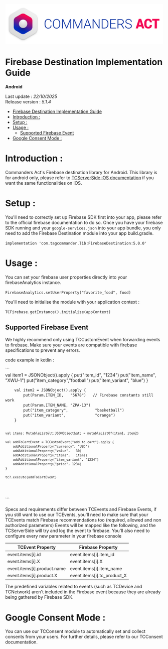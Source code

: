 
<html>
<body>
<p><img alt="alt tag" src="./res/ca_logo.png" /></p>
<h1 id="firebase-destination-implementation-guide">Firebase Destination Implementation Guide</h1>
<p><strong>Android</strong></p>
<p>Last update : <em>22/10/2025</em><br />
Release version : <em>5.1.4</em></p>
<p><div id="end_first_page" /></p>

<div class="toc">
<ul>
<li><a href="#firebase-destination-implementation-guide">Firebase Destination Implementation Guide</a></li>
<li><a href="#introduction">Introduction :</a></li>
<li><a href="#setup">Setup :</a></li>
<li><a href="#usage">Usage :</a><ul>
<li><a href="#supported-firebase-event">Supported Firebase Event</a></li>
</ul>
</li>
<li><a href="#google-consent-mode">Google Consent Mode :</a></li>
</ul>
</div>
<h1 id="introduction">Introduction :</h1>
<p>Commanders Act's Firebase destination library for Android.
This library is for android only, please refer to <a href="https://github.com/CommandersAct/iOSV5/tree/master/TCServerSide">TCServerSide iOS documentation</a> if you want the same functionalities on iOS.</p>
<h1 id="setup">Setup :</h1>
<p>You'll need to correctly set up Firebase SDK first into your app, please refer to the official firebase documentation to do so.
Once you have your firebase SDK running and your <code>google-services.json</code> into your app bundle, you only need to add the Firebase Destination module into your app build.gradle.</p>
<p><code>implementation 'com.tagcommander.lib:FirebaseDestination:5.0.0'</code></p>
<h1 id="usage">Usage :</h1>
<p>You can set your firebase user properties directly into your firebaseAnalytics instance.</p>
<p><code>FirebaseAnalytics.setUserProperty("favorite_food", food)</code></p>
<p>You'll need to initialise the module with your application context :</p>
<p><code>TCFirebase.getInstance().initialize(appContext)</code></p>
<h2 id="supported-firebase-event">Supported Firebase Event</h2>
<p>We highly recommend only using TCCustomEvent when forwarding events to firebase. 
Make sure your events are compatible with firebase specifications to prevent any errors.</p>
<p>code example in kotlin : </p>
<p>```      <br />
        val item1 = JSONObject().apply {
            put("item_id",      "1234")
            put("item_name",    "XWU-1")
            put("item_category","football")
            put("item_variant", "blue")
        }</p>
<pre><code>    val item2 = JSONObject().apply {
        put(Param.ITEM_ID,   "5678")   // Firebase constants still work
        put(Param.ITEM_NAME, "ZPA-13")
        put("item_category",            "basketball")
        put("item_variant",             "orange")
    }

    val items: MutableList&lt;JSONObject&gt; = mutableListOf(item1, item2)

    val addToCartEvent = TCCustomEvent("add_to_cart").apply {
        addAdditionalProperty("currency", "USD")
        addAdditionalProperty("value",   30)          
        addAdditionalProperty("items",   items)      
        addAdditionalProperty("item_variant", "1234")
        addAdditionalProperty("price", 1234)       
    }

    tc?.execute(addToCartEvent)
</code></pre>
<p>```</p>
<p>Specs and requirements differ between TCEvents and Firebase Events, if you still want to use our TCEvents, you'll need to make sure that your TCEvents match Firebase recommendations too (required, allowed and non authorized parameters)
Events will be mapped like the following, and the TCServerSide will try and log the event to firebase.
You'll also need to configure every new parameter in your firebase console</p>
<table>
<thead>
<tr>
<th>TCEvent Property</th>
<th>Firebase Property</th>
</tr>
</thead>
<tbody>
<tr>
<td>event.items[i].id</td>
<td>event.items[i].item_id</td>
</tr>
<tr>
<td>event.items[i].X</td>
<td>event.items[i].X</td>
</tr>
<tr>
<td>event.items[i].product.name</td>
<td>event.items[i].item_name</td>
</tr>
<tr>
<td>event.items[i].product.X</td>
<td>event.items[i].tc_product_X</td>
</tr>
</tbody>
</table>
<p>The predefined variables related to events (such as TCDevice and TCNetwork) aren't included in the Firebase event because they are already being gathered by Firebase SDK.</p>
<h1 id="google-consent-mode">Google Consent Mode :</h1>
<p>You can use our TCConsent module to automatically set and collect consents from your users. For further details, please refer to our TCConsent documentation.</p>
</body>
</html>